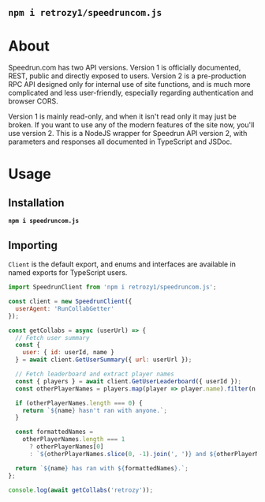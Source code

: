 ## `npm i retrozy1/speedruncom.js`

# About

Speedrun.com has two API versions. Version 1 is officially documented, REST, public and directly exposed to users. Version 2 is a pre-production RPC API designed only for internal use of site functions, and is much more complicated and less user-friendly, especially regarding authentication and browser CORS.

Version 1 is mainly read-only, and when it isn't read only it may just be broken. If you want to use any of the modern features of the site now, you'll use version 2. This is a NodeJS wrapper for Speedrun API version 2, with parameters and responses all documented in TypeScript and JSDoc.

# Usage

## Installation

**`npm i speedruncom.js`**

## Importing

`Client` is the default export, and enums and interfaces are available in named exports for TypeScript users.

```js
import SpeedrunClient from 'npm i retrozy1/speedruncom.js';

const client = new SpeedrunClient({
  userAgent: 'RunCollabGetter'
});

const getCollabs = async (userUrl) => {
  // Fetch user summary
  const {
    user: { id: userId, name }
  } = await client.GetUserSummary({ url: userUrl });

  // Fetch leaderboard and extract player names
  const { players } = await client.GetUserLeaderboard({ userId });
  const otherPlayerNames = players.map(player => player.name).filter(n => n !== name); // Exclude self

  if (otherPlayerNames.length === 0) {
    return `${name} hasn't ran with anyone.`;
  }

  const formattedNames =
    otherPlayerNames.length === 1
      ? otherPlayerNames[0]
      : `${otherPlayerNames.slice(0, -1).join(', ')} and ${otherPlayerNames.slice(-1)}`;

  return `${name} has ran with ${formattedNames}.`;
};

console.log(await getCollabs('retrozy'));
```
